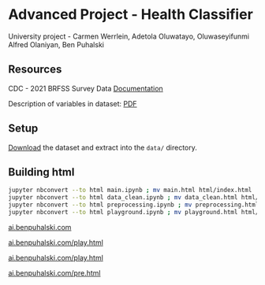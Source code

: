 # Advanced Project - Health Classifier

University project - Carmen Werrlein, Adetola Oluwatayo, Oluwaseyifunmi Alfred Olaniyan, Ben Puhalski

## Resources

CDC - 2021 BRFSS Survey Data [Documentation](https://www.cdc.gov/brfss/annual_data/annual_2021.html)

Description of variables in dataset: [PDF](https://www.cdc.gov/brfss/annual_data/2021/pdf/codebook21_llcp-v2-508.pdf)

## Setup

[Download](https://www.cdc.gov/brfss/annual_data/2021/files/LLCP2021ASC.zip) the dataset and extract into the ``data/`` directory.

## Building html

```bash
jupyter nbconvert --to html main.ipynb ; mv main.html html/index.html
jupyter nbconvert --to html data_clean.ipynb ; mv data_clean.html html/data_clean.html
jupyter nbconvert --to html preprocessing.ipynb ; mv preprocessing.html html/pre.html
jupyter nbconvert --to html playground.ipynb ; mv playground.html html/play.html
```
<a href="https://ai.benpuhalski.com">ai.benpuhalski.com</a>

<a href="https://ai.benpuhalski.com/data_clean.html">ai.benpuhalski.com/play.html</a>

<a href="https://ai.benpuhalski.com/play.html">ai.benpuhalski.com/play.html</a>

<a href="https://ai.benpuhalski.com/pre.html">ai.benpuhalski.com/pre.html</a>
